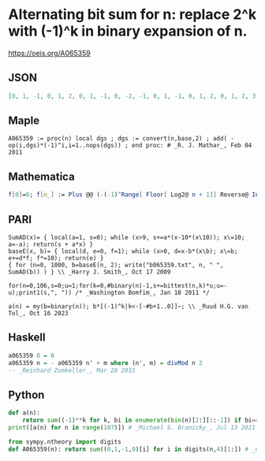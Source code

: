 # Alternating bit sum for n: replace 2^k with \(\-1\)^k in binary expansion of n\.
https://oeis.org/A065359
## JSON
```JSON
[0, 1, -1, 0, 1, 2, 0, 1, -1, 0, -2, -1, 0, 1, -1, 0, 1, 2, 0, 1, 2, 3, 1, 2, 0, 1, -1, 0, 1, 2, 0, 1, -1, 0, -2, -1, 0, 1, -1, 0, -2, -1, -3, -2, -1, 0, -2, -1, 0, 1, -1, 0, 1, 2, 0, 1, -1, 0, -2, -1, 0, 1, -1, 0, 1, 2, 0, 1, 2, 3, 1, 2, 0, 1, -1, 0, 1, 2, 0, 1, 2, 3, 1, 2, 3, 4, 2, 3, 1, 2, 0, 1, 2, 3, 1, 2, 0, 1, -1, 0, 1, 2, 0, 1, -1, 0, -2]
```
## Maple
```Maple
A065359 := proc(n) local dgs ; dgs := convert(n,base,2) ; add( -op(i,dgs)*(-1)^i,i=1..nops(dgs)) ; end proc: # _R. J. Mathar_, Feb 04 2011
```
## Mathematica
```Mathematica
f[0]=0; f[n_] := Plus @@ (-(-1)^Range[ Floor[ Log2@ n + 1]] Reverse@ IntegerDigits[n, 2]); Array[ f, 107, 0]
```
## PARI
```PARI
SumAD(x)= { local(a=1, s=0); while (x>9, s+=a*(x-10*(x\10)); x\=10; a=-a); return(s + a*x) }
baseE(x, b)= { local(d, e=0, f=1); while (x>0, d=x-b*(x\b); x\=b; e+=d*f; f*=10); return(e) }
{ for (n=0, 1000, b=baseE(n, 2); write("b065359.txt", n, " ", SumAD(b)) ) } \\ _Harry J. Smith_, Oct 17 2009
```
```PARI
for(n=0,106,s=0;u=1;for(k=0,#binary(n)-1,s+=bittest(n,k)*u;u=-u);print1(s,", ")) /* _Washington Bomfim_, Jan 18 2011 */
```
```PARI
a(n) = my(b=binary(n)); b*[(-1)^k|k<-[-#b+1..0]]~; \\ _Ruud H.G. van Tol_, Oct 16 2023
```
## Haskell
```Haskell
a065359 0 = 0
a065359 n = - a065359 n' + m where (n', m) = divMod n 2
-- _Reinhard Zumkeller_, Mar 20 2015
```
## Python
```Python
def a(n):
    return sum((-1)**k for k, bi in enumerate(bin(n)[2:][::-1]) if bi=='1')
print([a(n) for n in range(107)]) # _Michael S. Branicky_, Jul 13 2021
```
```Python
from sympy.ntheory import digits
def A065359(n): return sum((0,1,-1,0)[i] for i in digits(n,4)[1:]) # _Chai Wah Wu_, Jul 19 2024
```
